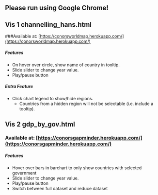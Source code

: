 ## Please run using Google Chrome!
 

## Vis 1 channelling\_hans.html 
###Available at: [https://conorsworldmap.herokuapp.com/](https://conorsworldmap.herokuapp.com/)

##### Features
* On hover over circle, show name of country in tooltip.
* Slide slider to change year value.
* Play/pause button

##### Extra Feature
* Click chart legend to show/hide regions. 
	* Countries from a hidden region will not be selectable (i.e. include a tooltip).

## Vis 2 gdp\_by\_gov.html
### Available at: [https://conorsgapminder.herokuapp.com/](https://conorsgapminder.herokuapp.com/)

##### Features
* Hover over bars in barchart to only show countries with selected government	
* Slide slider to change year value.
* Play/pause button
* Switch between full dataset and reduce dataset